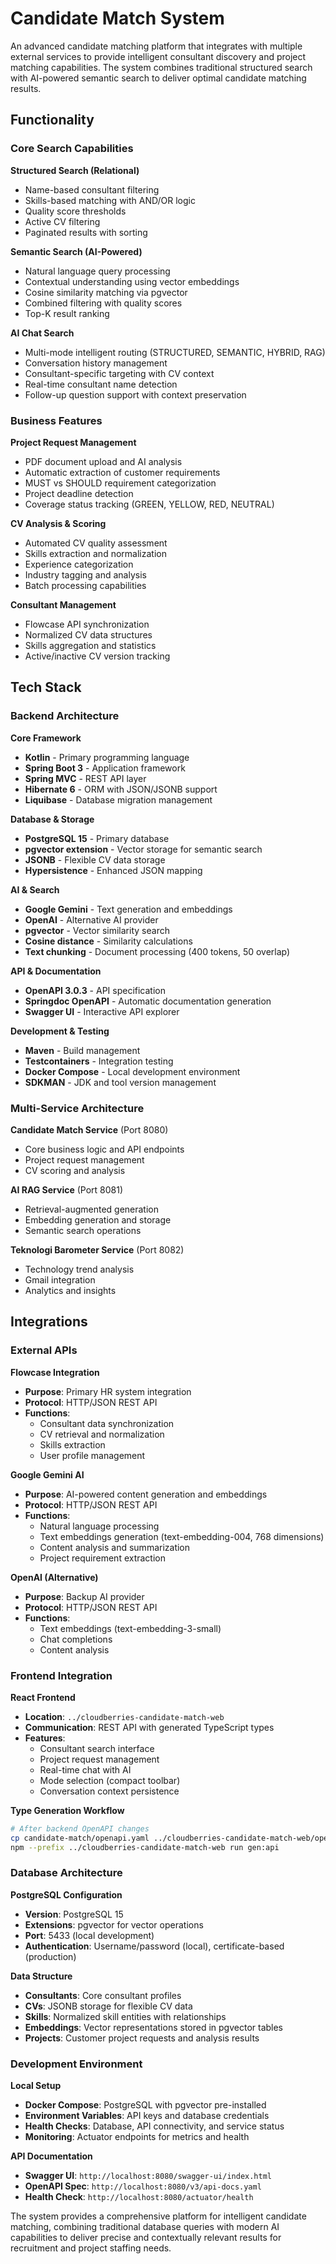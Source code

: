 # Candidate Match System

An advanced candidate matching platform that integrates with multiple external services to provide intelligent consultant discovery and project matching capabilities. The system combines traditional structured search with AI-powered semantic search to deliver optimal candidate matching results.

## Functionality

### Core Search Capabilities

**Structured Search (Relational)**
- Name-based consultant filtering
- Skills-based matching with AND/OR logic
- Quality score thresholds
- Active CV filtering
- Paginated results with sorting

**Semantic Search (AI-Powered)**
- Natural language query processing
- Contextual understanding using vector embeddings
- Cosine similarity matching via pgvector
- Combined filtering with quality scores
- Top-K result ranking

**AI Chat Search**
- Multi-mode intelligent routing (STRUCTURED, SEMANTIC, HYBRID, RAG)
- Conversation history management
- Consultant-specific targeting with CV context
- Real-time consultant name detection
- Follow-up question support with context preservation

### Business Features

**Project Request Management**
- PDF document upload and AI analysis
- Automatic extraction of customer requirements
- MUST vs SHOULD requirement categorization
- Project deadline detection
- Coverage status tracking (GREEN, YELLOW, RED, NEUTRAL)

**CV Analysis & Scoring**
- Automated CV quality assessment
- Skills extraction and normalization
- Experience categorization
- Industry tagging and analysis
- Batch processing capabilities

**Consultant Management**
- Flowcase API synchronization
- Normalized CV data structures
- Skills aggregation and statistics
- Active/inactive CV version tracking

## Tech Stack

### Backend Architecture

**Core Framework**
- **Kotlin** - Primary programming language
- **Spring Boot 3** - Application framework
- **Spring MVC** - REST API layer
- **Hibernate 6** - ORM with JSON/JSONB support
- **Liquibase** - Database migration management

**Database & Storage**
- **PostgreSQL 15** - Primary database
- **pgvector extension** - Vector storage for semantic search
- **JSONB** - Flexible CV data storage
- **Hypersistence** - Enhanced JSON mapping

**AI & Search**
- **Google Gemini** - Text generation and embeddings
- **OpenAI** - Alternative AI provider
- **pgvector** - Vector similarity search
- **Cosine distance** - Similarity calculations
- **Text chunking** - Document processing (400 tokens, 50 overlap)

**API & Documentation**
- **OpenAPI 3.0.3** - API specification
- **Springdoc OpenAPI** - Automatic documentation generation
- **Swagger UI** - Interactive API explorer

**Development & Testing**
- **Maven** - Build management
- **Testcontainers** - Integration testing
- **Docker Compose** - Local development environment
- **SDKMAN** - JDK and tool version management

### Multi-Service Architecture

**Candidate Match Service** (Port 8080)
- Core business logic and API endpoints
- Project request management
- CV scoring and analysis

**AI RAG Service** (Port 8081)
- Retrieval-augmented generation
- Embedding generation and storage
- Semantic search operations

**Teknologi Barometer Service** (Port 8082)
- Technology trend analysis
- Gmail integration
- Analytics and insights

## Integrations

### External APIs

**Flowcase Integration**
- **Purpose**: Primary HR system integration
- **Protocol**: HTTP/JSON REST API
- **Functions**: 
  - Consultant data synchronization
  - CV retrieval and normalization
  - Skills extraction
  - User profile management

**Google Gemini AI**
- **Purpose**: AI-powered content generation and embeddings
- **Protocol**: HTTP/JSON REST API
- **Functions**:
  - Natural language processing
  - Text embeddings generation (text-embedding-004, 768 dimensions)
  - Content analysis and summarization
  - Project requirement extraction

**OpenAI (Alternative)**
- **Purpose**: Backup AI provider
- **Protocol**: HTTP/JSON REST API
- **Functions**:
  - Text embeddings (text-embedding-3-small)
  - Chat completions
  - Content analysis

### Frontend Integration

**React Frontend**
- **Location**: `../cloudberries-candidate-match-web`
- **Communication**: REST API with generated TypeScript types
- **Features**:
  - Consultant search interface
  - Project request management
  - Real-time chat with AI
  - Mode selection (compact toolbar)
  - Conversation context persistence

**Type Generation Workflow**
```bash
# After backend OpenAPI changes
cp candidate-match/openapi.yaml ../cloudberries-candidate-match-web/openapi.yaml
npm --prefix ../cloudberries-candidate-match-web run gen:api
```

### Database Architecture

**PostgreSQL Configuration**
- **Version**: PostgreSQL 15
- **Extensions**: pgvector for vector operations
- **Port**: 5433 (local development)
- **Authentication**: Username/password (local), certificate-based (production)

**Data Structure**
- **Consultants**: Core consultant profiles
- **CVs**: JSONB storage for flexible CV data
- **Skills**: Normalized skill entities with relationships
- **Embeddings**: Vector representations stored in pgvector tables
- **Projects**: Customer project requests and analysis results

### Development Environment

**Local Setup**
- **Docker Compose**: PostgreSQL with pgvector pre-installed
- **Environment Variables**: API keys and database credentials
- **Health Checks**: Database, API connectivity, and service status
- **Monitoring**: Actuator endpoints for metrics and health

**API Documentation**
- **Swagger UI**: `http://localhost:8080/swagger-ui/index.html`
- **OpenAPI Spec**: `http://localhost:8080/v3/api-docs.yaml`
- **Health Check**: `http://localhost:8080/actuator/health`

The system provides a comprehensive platform for intelligent candidate matching, combining traditional database queries with modern AI capabilities to deliver precise and contextually relevant results for recruitment and project staffing needs.